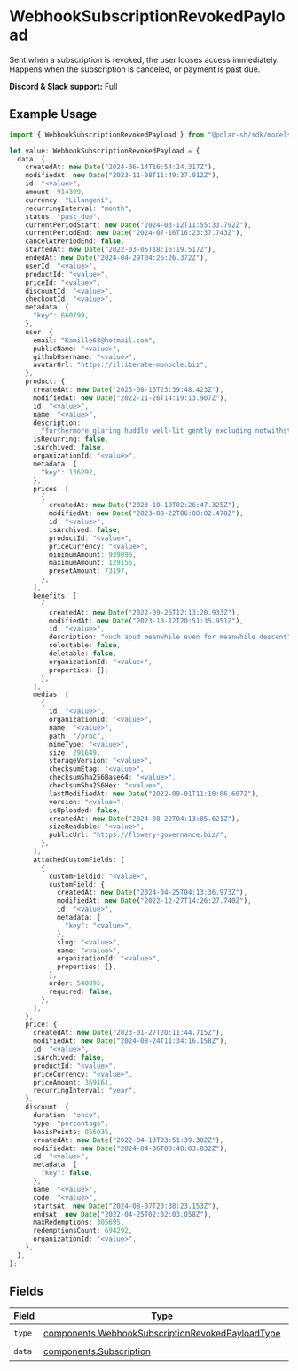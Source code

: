 # WebhookSubscriptionRevokedPayload

Sent when a subscription is revoked, the user looses access immediately.
Happens when the subscription is canceled, or payment is past due.

**Discord & Slack support:** Full

## Example Usage

```typescript
import { WebhookSubscriptionRevokedPayload } from "@polar-sh/sdk/models/components";

let value: WebhookSubscriptionRevokedPayload = {
  data: {
    createdAt: new Date("2024-06-14T16:54:24.317Z"),
    modifiedAt: new Date("2023-11-08T11:49:37.012Z"),
    id: "<value>",
    amount: 914399,
    currency: "Lilangeni",
    recurringInterval: "month",
    status: "past_due",
    currentPeriodStart: new Date("2024-03-12T11:55:33.792Z"),
    currentPeriodEnd: new Date("2024-07-16T16:23:37.743Z"),
    cancelAtPeriodEnd: false,
    startedAt: new Date("2022-03-05T18:16:19.517Z"),
    endedAt: new Date("2024-04-29T04:26:26.372Z"),
    userId: "<value>",
    productId: "<value>",
    priceId: "<value>",
    discountId: "<value>",
    checkoutId: "<value>",
    metadata: {
      "key": 660799,
    },
    user: {
      email: "Kamille68@hotmail.com",
      publicName: "<value>",
      githubUsername: "<value>",
      avatarUrl: "https://illiterate-monocle.biz",
    },
    product: {
      createdAt: new Date("2023-08-16T23:39:48.423Z"),
      modifiedAt: new Date("2022-11-26T14:19:13.907Z"),
      id: "<value>",
      name: "<value>",
      description:
        "furthermore glaring huddle well-lit gently excluding notwithstanding whack",
      isRecurring: false,
      isArchived: false,
      organizationId: "<value>",
      metadata: {
        "key": 136292,
      },
      prices: [
        {
          createdAt: new Date("2023-10-10T02:26:47.325Z"),
          modifiedAt: new Date("2023-08-22T06:08:02.478Z"),
          id: "<value>",
          isArchived: false,
          productId: "<value>",
          priceCurrency: "<value>",
          minimumAmount: 939096,
          maximumAmount: 129156,
          presetAmount: 73197,
        },
      ],
      benefits: [
        {
          createdAt: new Date("2022-09-26T12:13:20.933Z"),
          modifiedAt: new Date("2023-10-12T20:51:35.951Z"),
          id: "<value>",
          description: "ouch apud meanwhile even for meanwhile descent",
          selectable: false,
          deletable: false,
          organizationId: "<value>",
          properties: {},
        },
      ],
      medias: [
        {
          id: "<value>",
          organizationId: "<value>",
          name: "<value>",
          path: "/proc",
          mimeType: "<value>",
          size: 291649,
          storageVersion: "<value>",
          checksumEtag: "<value>",
          checksumSha256Base64: "<value>",
          checksumSha256Hex: "<value>",
          lastModifiedAt: new Date("2022-09-01T11:10:06.607Z"),
          version: "<value>",
          isUploaded: false,
          createdAt: new Date("2024-08-22T04:13:05.621Z"),
          sizeReadable: "<value>",
          publicUrl: "https://flowery-governance.biz/",
        },
      ],
      attachedCustomFields: [
        {
          customFieldId: "<value>",
          customField: {
            createdAt: new Date("2024-04-25T04:13:36.973Z"),
            modifiedAt: new Date("2022-12-27T14:26:27.740Z"),
            id: "<value>",
            metadata: {
              "key": "<value>",
            },
            slug: "<value>",
            name: "<value>",
            organizationId: "<value>",
            properties: {},
          },
          order: 540895,
          required: false,
        },
      ],
    },
    price: {
      createdAt: new Date("2023-01-27T20:11:44.715Z"),
      modifiedAt: new Date("2024-08-24T11:34:16.158Z"),
      id: "<value>",
      isArchived: false,
      productId: "<value>",
      priceCurrency: "<value>",
      priceAmount: 369161,
      recurringInterval: "year",
    },
    discount: {
      duration: "once",
      type: "percentage",
      basisPoints: 856035,
      createdAt: new Date("2022-04-13T03:51:39.302Z"),
      modifiedAt: new Date("2024-04-06T00:48:03.832Z"),
      id: "<value>",
      metadata: {
        "key": false,
      },
      name: "<value>",
      code: "<value>",
      startsAt: new Date("2024-08-07T20:38:23.153Z"),
      endsAt: new Date("2022-04-25T02:02:03.058Z"),
      maxRedemptions: 305695,
      redemptionsCount: 694292,
      organizationId: "<value>",
    },
  },
};
```

## Fields

| Field                                                                                                                | Type                                                                                                                 | Required                                                                                                             | Description                                                                                                          |
| -------------------------------------------------------------------------------------------------------------------- | -------------------------------------------------------------------------------------------------------------------- | -------------------------------------------------------------------------------------------------------------------- | -------------------------------------------------------------------------------------------------------------------- |
| `type`                                                                                                               | [components.WebhookSubscriptionRevokedPayloadType](../../models/components/webhooksubscriptionrevokedpayloadtype.md) | :heavy_check_mark:                                                                                                   | N/A                                                                                                                  |
| `data`                                                                                                               | [components.Subscription](../../models/components/subscription.md)                                                   | :heavy_check_mark:                                                                                                   | N/A                                                                                                                  |